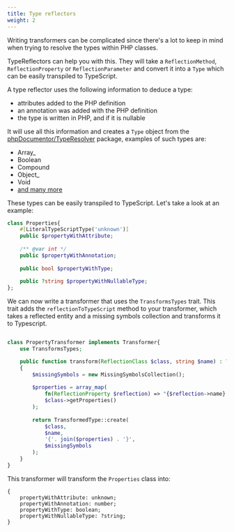 ```yaml
---
title: Type reflectors
weight: 2
---
```


Writing transformers can be complicated since there's a lot to keep in mind when trying to resolve the types within PHP
classes.

TypeReflectors can help you with this. They will take a `ReflectionMethod`, `ReflectionProperty`
or `ReflectionParameter` and convert it into a `Type` which can be easily transpiled to TypeScript.

A type reflector uses the following information to deduce a type:

- attributes added to the PHP definition
- an annotation was added with the PHP definition
- the type is written in PHP, and if it is nullable

It will use all this information and creates a `Type` object from
the [phpDocumentor/TypeResolver](https://github.com/phpDocumentor/TypeResolver) package, examples of such types are:

- Array_
- Boolean
- Compound
- Object_
- Void
- [and many more](https://github.com/phpDocumentor/TypeResolver/tree/1.x/src/Types)

These types can be easily transpiled to TypeScript. Let's take a look at an example:

```php
class Properties{
    #[LiteralTypeScriptType('unknown')]
    public $propertyWithAttribute;
    
    /** @var int */
    public $propertyWithAnnotation;
    
    public bool $propertyWithType;
    
    public ?string $propertyWithNullableType;
};
```

We can now write a transformer that uses the `TransformsTypes` trait. This trait adds the `reflectionToTypeScript` method to your transformer, which takes a reflected entity and a missing symbols collection and transforms it to Typescript.

```php

class PropertyTransformer implements Transformer{
    use TransformsTypes;

    public function transform(ReflectionClass $class, string $name) : ?TransformedType
    {
        $missingSymbols = new MissingSymbolsCollection();
        
        $properties = array_map(
            fn(ReflectionProperty $reflection) => "{$reflection->name}: {$this->reflectionToTypeScript($reflection, $missingSymbols)};",
            $class->getProperties()
        );
        
        return TransformedType::create(
            $class, 
            $name, 
            '{'. join($properties) . '}', 
            $missingSymbols
        );
    }
}
```

This transformer will transform the `Properties` class into:

```tsx
{
    propertyWithAttribute: unknown;
    propertyWithAnnotation: number;
    propertyWithType: boolean;
    propertyWithNullableType: ?string;
}
```

